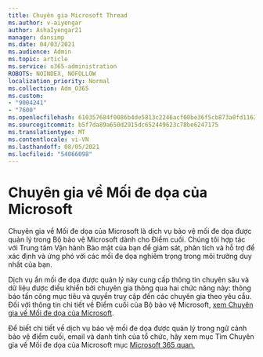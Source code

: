 ```yaml
---
title: Chuyên gia Microsoft Thread
ms.author: v-aiyengar
author: AshaIyengar21
manager: dansimp
ms.date: 04/03/2021
ms.audience: Admin
ms.topic: article
ms.service: o365-administration
ROBOTS: NOINDEX, NOFOLLOW
localization_priority: Normal
ms.collection: Adm_O365
ms.custom:
- "9004241"
- "7600"
ms.openlocfilehash: 610357684f0086b4de5813c2246acf00be36f5cb873a0fd1162b00fd0e57eb42
ms.sourcegitcommit: b5f7da89a650d2915dc652449623c78be6247175
ms.translationtype: MT
ms.contentlocale: vi-VN
ms.lasthandoff: 08/05/2021
ms.locfileid: "54066098"
---
```

# <a name="microsoft-threat-experts"></a>Chuyên gia về Mối đe dọa của Microsoft

Chuyên gia về Mối đe dọa của Microsoft là dịch vụ bảo vệ mối đe dọa được quản lý trong Bộ bảo vệ Microsoft dành cho Điểm cuối.  Chúng tôi hợp tác với Trung tâm Vận hành Bảo mật của bạn để giám sát, phân tích và hỗ trợ để xác định và ứng phó với các mối đe dọa nghiêm trọng trong môi trường duy nhất của bạn.

Dịch vụ ẩn mối đe dọa được quản lý này cung cấp thông tin chuyên sâu và dữ liệu được điều khiển bởi chuyên gia thông qua hai chức năng này: thông báo tấn công mục tiêu và quyền truy cập đến các chuyên gia theo yêu cầu. Đối với thông tin chi tiết về Điểm cuối của Bộ bảo vệ Microsoft, [xem Chuyên gia về Mối đe dọa của Microsoft]( https://docs.microsoft.com/microsoft-365/security/defender-endpoint/microsoft-threat-experts).

Để biết chi tiết về dịch vụ bảo vệ mối đe dọa được quản lý trong ngữ cảnh bảo vệ điểm cuối, email và danh tính của tổ chức, hãy xem mục Tìm Chuyên gia về Mối đe dọa của Microsoft mục [Microsoft 365 quan.](https://docs.microsoft.com/microsoft-365/security/mtp/microsoft-threat-experts?view=o365-worldwide)